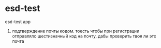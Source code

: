 # esd-test
esd-test app



1) подтверждение почты кодом. тоесть чтобы при регистрации отправляло шестизначный код на почту, дабы проверить твоя ли это почта